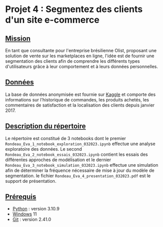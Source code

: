 # **Projet 4 : Segmentez des clients d'un site e-commerce**
## <u>Mission</u>
En tant que consultante pour l'entreprise brésilienne Olist, proposant une solution de vente sur les marketplaces en ligne, l'idée est de fournir une segmentation des clients afin de comprendre les différents types d'utilisateurs grâce à leur comportement et à leurs données personnelles.

## <u>Données</u>
La base de données anonymisée est fournie sur [Kaggle](https://www.kaggle.com/datasets/olistbr/brazilian-ecommerce) et comporte des informations sur l'historique de commandes, les produits achetés, les commentaires de satisfaction et la localisation des clients depuis janvier 2017. 

## <u>Description du répertoire</u> 
Le répertoire est constitué de 3 notebooks dont le premier `Rondeau_Eva_1_notebook_exploration_032023.ipynb` effectue une analyse exploratoire des données. Le second `Rondeau_Eva_2_notebook_essais_032023.ipynb` contient les essais des différentes approches de modélisation et le dernier `Rondeau_Eva_3_notebook_simulation_032023.ipynb` effectue une simulation afin de déterminer la fréquence nécessaire de mise à jour du modèle de segmentation.
le fichier `Rondeau_Eva_4_presentation_032023.pdf` est le support de présentation.

## <u>Prérequis</u>
* [Python](https://www.python.org/downloads/release/python-3109/) : version 3.10.9
* [Windows](https://www.microsoft.com/fr-fr/software-download/windows11) 11 
* [Git](https://git-scm.com/downloads) : version 2.41.0